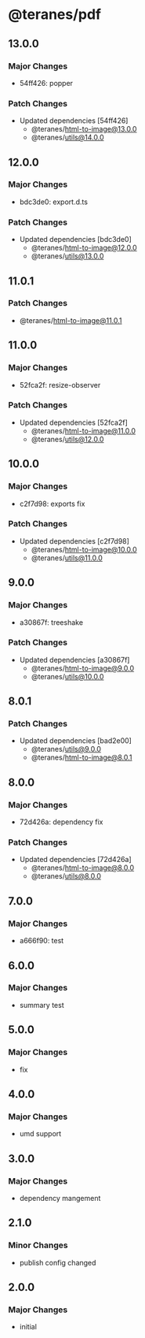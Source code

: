 # @teranes/pdf

## 13.0.0

### Major Changes

- 54ff426: popper

### Patch Changes

- Updated dependencies [54ff426]
  - @teranes/html-to-image@13.0.0
  - @teranes/utils@14.0.0

## 12.0.0

### Major Changes

- bdc3de0: export.d.ts

### Patch Changes

- Updated dependencies [bdc3de0]
  - @teranes/html-to-image@12.0.0
  - @teranes/utils@13.0.0

## 11.0.1

### Patch Changes

- @teranes/html-to-image@11.0.1

## 11.0.0

### Major Changes

- 52fca2f: resize-observer

### Patch Changes

- Updated dependencies [52fca2f]
  - @teranes/html-to-image@11.0.0
  - @teranes/utils@12.0.0

## 10.0.0

### Major Changes

- c2f7d98: exports fix

### Patch Changes

- Updated dependencies [c2f7d98]
  - @teranes/html-to-image@10.0.0
  - @teranes/utils@11.0.0

## 9.0.0

### Major Changes

- a30867f: treeshake

### Patch Changes

- Updated dependencies [a30867f]
  - @teranes/html-to-image@9.0.0
  - @teranes/utils@10.0.0

## 8.0.1

### Patch Changes

- Updated dependencies [bad2e00]
  - @teranes/utils@9.0.0
  - @teranes/html-to-image@8.0.1

## 8.0.0

### Major Changes

- 72d426a: dependency fix

### Patch Changes

- Updated dependencies [72d426a]
  - @teranes/html-to-image@8.0.0
  - @teranes/utils@8.0.0

## 7.0.0

### Major Changes

- a666f90: test

## 6.0.0

### Major Changes

- summary test

## 5.0.0

### Major Changes

- fix

## 4.0.0

### Major Changes

- umd support

## 3.0.0

### Major Changes

- dependency mangement

## 2.1.0

### Minor Changes

- publish config changed

## 2.0.0

### Major Changes

- initial
